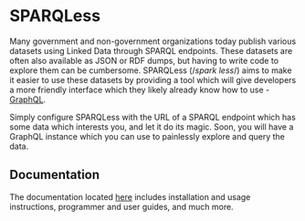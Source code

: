 # SPARQLess

Many government and non-government organizations today publish various datasets using Linked Data through SPARQL endpoints.
These datasets are often also available as JSON or RDF dumps, but having to write code to explore them can be cumbersome.
SPARQLess (/_spark less_/) aims to make it easier to use these datasets by providing a tool which will give developers a more
friendly interface which they likely already know how to use - [GraphQL](https://graphql.org/learn/).

Simply configure SPARQLess with the URL of a SPARQL endpoint which has some data which interests you, and
let it do its magic. Soon, you will have a GraphQL instance which you can use to painlessly explore and query the data.

## Documentation

The documentation located [here](https://mff-uk.github.io/sparqless/)
includes installation and usage instructions, programmer and user guides, and much more.
